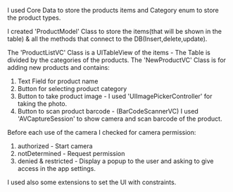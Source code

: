 
I used Core Data to store the products items and Category enum to store the product types.

I created 'ProductModel' Class to store the items(that will be shown in the table) & all the methods that connect to the DB(Insert,delete,update).

The 'ProductListVC' Class is a UITableView of the items - The Table is divided by the categories of the products.
The 'NewProductVC' Class is for adding new products and contains:
1) Text Field for product name
2) Button for selecting product category
3) Button to take product image - I used 'UIImagePickerController' for taking the photo.
4) Button to scan product barcode  - (BarCodeScannerVC) I used 'AVCaptureSession' to show camera and scan barcode of the product.


Before each use of the camera I checked for camera permission:
1) authorized - Start camera
2) notDetermined - Request permission
3) denied & restricted - Display a popup to the user and asking to give access in the app settings.

I used also some extensions to set the UI with constraints.
